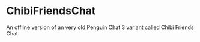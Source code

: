 # ChibiFriendsChat
An offline version of an very old Penguin Chat 3 variant called Chibi Friends Chat.
